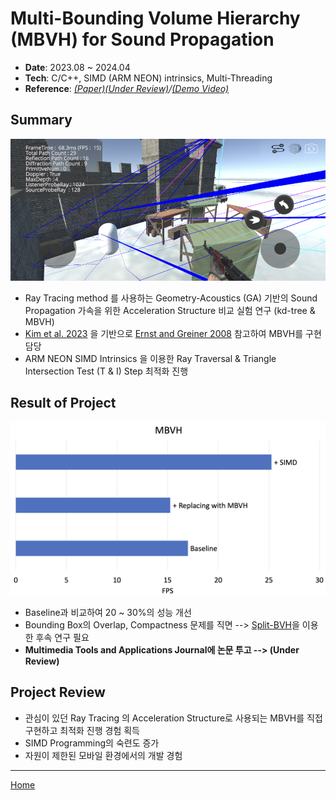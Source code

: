 # Multi-Bounding Volume Hierarchy (MBVH) for Sound Propagation
- **Date**: 2023.08 ~ 2024.04  
- **Tech**: C/C++, SIMD (ARM NEON) intrinsics, Multi-Threading  
- **Reference**: _[(Paper)(Under Review)]()/[(Demo Video)](https://www.youtube.com/watch?v=Jvjt7jii3Dc)_

## Summary
![fig:MBVH](./images/MBVH.png)  
- Ray Tracing method 를 사용하는 Geometry-Acoustics (GA) 기반의 Sound Propagation 가속을 위한 Acceleration Structure 비교 실험 연구 (kd-tree & MBVH)
- [Kim et al. 2023](https://www.mdpi.com/1424-8220/23/2/973) 을 기반으로 [Ernst and Greiner 2008](https://ieeexplore.ieee.org/document/4634618) 참고하여 MBVH를 구현 담당
- ARM NEON SIMD Intrinsics 을 이용한 Ray Traversal & Triangle Intersection Test (T & I) Step 최적화 진행

## Result of Project
![](./images/MBVH_ablation.png)
- Baseline과 비교하여 20 ~ 30%의 성능 개선 
- Bounding Box의 Overlap, Compactness 문제를 직면 --> [Split-BVH](https://dl.acm.org/doi/10.1145/1572769.1572771)을 이용한 후속 연구 필요
- **Multimedia Tools and Applications Journal에 논문 투고 --> (Under Review)**

## Project Review
- 관심이 있던 Ray Tracing 의 Acceleration Structure로 사용되는 MBVH를 직접 구현하고 최적화 진행 경험 획득
- SIMD Programming의 숙련도 증가
- 자원이 제한된 모바일 환경에서의 개발 경험

---
[Home](../README.md)